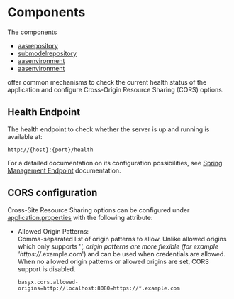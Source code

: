 # Components
The components 
* [aasrepository](../basyx.aasrepository/)
* [submodelrepository](../basyx.submodelrepository/)
* [aasenvironment](../basyx.aasenvironment/)
* [aasenvironment](../basyx.conceptdescriptionrepository/)

offer common mechanisms to check the current health status of the application and configure Cross-Origin Resource Sharing (CORS) options.

## Health Endpoint
The health endpoint to check whether the server is up and running is available at:

	http://{host}:{port}/health
For a detailed documentation on its configuration possibilities, see [Spring Management Endpoint](Management_Endpoint.md) documentation.

## CORS configuration
Cross-Site Resource Sharing options can be configured under [application.properties](./basyx.aasrepository.component/src/main/resources/application.properties) with the following attribute:

* Allowed Origin Patterns:<br>
Comma-separated list of origin patterns to allow. Unlike allowed origins which only supports '*', origin patterns are more flexible (for example 'https://*.example.com') and can be used when credentials are allowed. When no allowed origin patterns or allowed origins are set, CORS support is disabled.
  ```
  basyx.cors.allowed-origins=http://localhost:8080=https://*.example.com
  ```
